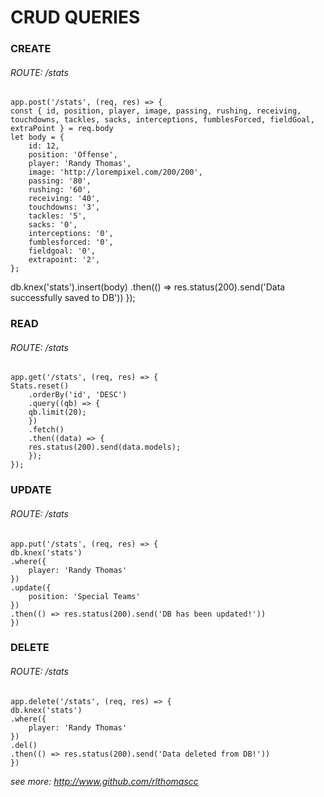 # CRUD QUERIES

### CREATE
###### ROUTE: /stats


    app.post('/stats', (req, res) => {
    const { id, position, player, image, passing, rushing, receiving, touchdowns, tackles, sacks, interceptions, fumblesForced, fieldGoal, extraPoint } = req.body 
    let body = {
        id: 12,
        position: 'Offense',
        player: 'Randy Thomas',
        image: 'http://lorempixel.com/200/200',
        passing: '80',
        rushing: '60',
        receiving: '40',
        touchdowns: '3',
        tackles: '5',
        sacks: '0',
        interceptions: '0',
        fumblesforced: '0',
        fieldgoal: '0',
        extrapoint: '2',
    };

  db.knex('stats').insert(body)
  .then(() => res.status(200).send('Data successfully saved to DB'))
});


### READ
###### ROUTE: /stats


    app.get('/stats', (req, res) => {
    Stats.reset()
        .orderBy('id', 'DESC')
        .query((qb) => {
        qb.limit(20);
        })
        .fetch()
        .then((data) => {
        res.status(200).send(data.models);
        });
    });

### UPDATE
###### ROUTE: /stats


    app.put('/stats', (req, res) => {
    db.knex('stats')
    .where({
        player: 'Randy Thomas'
    })
    .update({
        position: 'Special Teams'
    })
    .then(() => res.status(200).send('DB has been updated!'))
    })

### DELETE
###### ROUTE: /stats


    app.delete('/stats', (req, res) => {
    db.knex('stats')
    .where({
        player: 'Randy Thomas'
    })
    .del()
    .then(() => res.status(200).send('Data deleted from DB!'))
    })




<i>see more: http://www.github.com/rlthomascc</i>